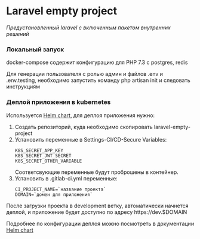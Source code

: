 # Laravel empty project

*Предустановленный laravel c включенным пакетом внутренних решений*

### Локальный запуск

docker-compose содержит конфигурацию для PHP 7.3 с postgres, redis

Для генерации пользователя с ролью админ и файлов .env и .env.testing, необходимо запустить команду php artisan init и следовать инструкциям

### Деплой приложения в kubernetes

Используется [Helm chart](https://projects.ronasit.com/k8s-tools/charts/laravel), для деплоя приложения нужно:

1) Создать репозиторий, куда необходимо скопировать laravel-empty-project
2) Установить переменные в Settings-CI/CD-Secure Variables:
   ```
   K8S_SECRET_APP_KEY
   K8S_SECRET_JWT_SECRET
   K8S_SECRET_OTHER_VARIABLE
   ```
   Соответсвующие переменные будут проброшены в контейнер.
3) Установить в .gitlab-ci.yml переменные:
   ```
   CI_PROJECT_NAME=`название проекта`
   DOMAIN=`домен для приложения`
   ```

После загрузки проекта в development ветку, автоматически начнется деплой, и приложение будет доступно по адресу https://dev.$DOMAIN

Подробнее по конфигурации деплоя можно посмотреть в документации [Helm chart](https://projects.ronasit.com/k8s-tools/charts/laravel)
